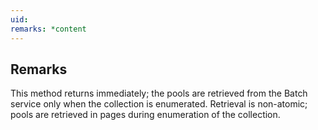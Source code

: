 ```yaml
---
uid: 
remarks: *content
---
```

## Remarks  
 This method returns immediately; the pools are retrieved from the Batch service only when the collection is enumerated.             Retrieval is non-atomic; pools are retrieved in pages during enumeration of the collection.